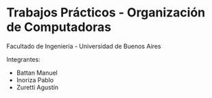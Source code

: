 # Trabajos Prácticos - Organización de Computadoras

Facultado de Ingeniería - Universidad de Buenos Aires

Integrantes:

<ul>
<li>Battan Manuel</li>
<li>Inoriza Pablo</li>
<li>Zuretti Agustín</li>
</ul>
